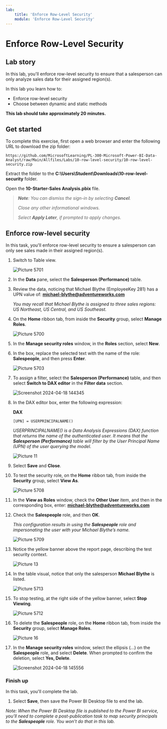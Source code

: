 ```yaml
---
lab:
    title: 'Enforce Row-Level Security'
    module: 'Enforce Row-Level Security'
---
```



# **Enforce Row-Level Security**

## **Lab story**

In this lab, you'll enforce row-level security to ensure that a salesperson can only analyze sales data for their assigned region(s).

In this lab you learn how to:

- Enforce row-level security
- Choose between dynamic and static methods

**This lab should take approximately 20 minutes.**

## Get started

To complete this exercise, first open a web browser and enter the following URL to download the zip folder:

`https://github.com/MicrosoftLearning/PL-300-Microsoft-Power-BI-Data-Analyst/raw/Main/Allfiles/Labs/10-row-level-security/10-row-level-security.zip`

Extract the folder to the **C:\Users\Student\Downloads\10-row-level-security** folder.

Open the **10-Starter-Sales Analysis.pbix** file.

> ***Note**: You can dismiss the sign-in by selecting **Cancel**.*
>
> *Close any other informational windows.*
>
>*Select **Apply Later**, if prompted to apply changes.*

## **Enforce row-level security**

In this task, you'll enforce row-level security to ensure a salesperson can only see sales made in their assigned region(s).

1. Switch to Table view.

   ![Picture 5701](Linked_image_Files/04-configure-data-model-in-power-bi-desktop-advanced_image20.png)

1. In the **Data** pane, select the **Salesperson (Performance)** table.


1. Review the data, noticing that Michael Blythe (EmployeeKey 281) has a UPN value of: **michael-blythe@adventureworks.com**
    
	*You may recall that Michael Blythe is assigned to three sales regions: US Northeast, US Central, and US Southeast.*

1. On the **Home** ribbon tab, from inside the **Security** group, select **Manage Roles**.

    ![Picture 5700](Linked_image_Files/04-configure-data-model-in-power-bi-desktop-advanced_image21.png)

1. In the **Manage security roles** window, in the **Roles** section, select **New**.

1. In the box, replace the selected text with the name of the role: **Salespeople**, and then press **Enter**.

   ![Picture 5703](Linked_image_Files/04-configure-data-model-in-power-bi-desktop-advanced_image23.png)

1. To assign a filter, select the **Salesperson (Performance)** table, and then select **Switch to DAX editor** in the **Filter data** section.

   ![Screenshot 2024-04-18 144345](https://github.com/afelix-95/PL-300-Microsoft-Power-BI-Data-Analyst/assets/148110824/1308d47f-2cca-4f88-9237-b02b66b4cf1e)

1. In the DAX editor box, enter the following expression:

   	**DAX**

	```
	[UPN] = USERPRINCIPALNAME()
	```
    
	*USERPRINCIPALNAME() is a Data Analysis Expressions (DAX) function that returns the name of the authenticated user. It means that the **Salesperson (Performance)** table will filter by the User Principal Name (UPN) of the user querying the model.*

   ![Picture 11](Linked_image_Files/04-configure-data-model-in-power-bi-desktop-advanced_image25.png)

1. Select **Save** and **Close**.

1. To test the security role, on the **Home** ribbon tab, from inside the **Security** group, select **View As**.

   ![Picture 5708](Linked_image_Files/04-configure-data-model-in-power-bi-desktop-advanced_image27.png)

1. In the **View as Roles** window, check the **Other User** item, and then in the corresponding box, enter: **michael-blythe@adventureworks.com**

1. Check the **Salespeople** role, and then **OK**.
    
	*This configuration results in using the **Salespeople** role and impersonating the user with your Michael Blythe’s name.*

   ![Picture 5709](Linked_image_Files/04-configure-data-model-in-power-bi-desktop-advanced_image28.png)

1. Notice the yellow banner above the report page, describing the test security context.

   ![Picture 13](Linked_image_Files/04-configure-data-model-in-power-bi-desktop-advanced_image30.png)

1. In the table visual, notice that only the salesperson **Michael Blythe** is listed.

   ![Picture 5713](Linked_image_Files/04-configure-data-model-in-power-bi-desktop-advanced_image31.png)

1. To stop testing, at the right side of the yellow banner, select **Stop Viewing**.

   ![Picture 5712](Linked_image_Files/04-configure-data-model-in-power-bi-desktop-advanced_image32.png)

1. To delete the **Salespeople** role, on the **Home** ribbon tab, from inside the **Security** group, select **Manage Roles**.

   ![Picture 16](Linked_image_Files/04-configure-data-model-in-power-bi-desktop-advanced_image33.png)

1. In the **Manage security roles** window, select the ellipsis (...) on the **Salespeople** role, and select **Delete**. When prompted to confirm the deletion, select **Yes, Delete**.

   ![Screenshot 2024-04-18 145556](https://github.com/afelix-95/PL-300-Microsoft-Power-BI-Data-Analyst/assets/148110824/deeb4eac-b639-433d-a9d4-29c8e127008e)

### **Finish up**

In this task, you'll complete the lab.

1. Select **Save**, then save the Power BI Desktop file to end the lab.

*Note: When the Power BI Desktop file is published to the Power BI service, you’ll need to complete a post-publication task to map security principals to the **Salespeople** role. You won’t do that in this lab.*
